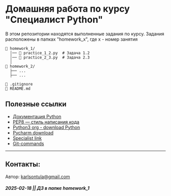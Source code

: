 # Домашняя работа по курсу "Специалист Python"

В этом репозитории находятся выполненные задания по курсу.
Задания расположены в папках  "homework_x", где x - номер занятия


```
📂 homework_1/
  │── 📄 practice_1_2.py  # Задача 1.2
  │── 📄 practice_2_3.py  # Задача 2.3
  │
📂 homework_2/
  ├── ...
  ├── ...

📄 .gitignore
📄 README.md
```



## Полезные ссылки
- [Документация Python](https://docs.python.org/3/)
- [PEP8 — стиль написания кода](https://peps.python.org/pep-0008/)
- [Python3 org - download Python](https://www.python.org/downloads/)
- [Pycharm download](https://www.jetbrains.com/pycharm/editions/)
- [Specialist link](https://www.specialist.ru/group/583008)
- [Git-commands](https://github.com/cyberspacedk/Git-commands?tab=readme-ov-file)


---
## Контакты: 

Автор: karlsontula@gmail.com


##### 2025-02-18 || ДЗ в папке homework_1  
